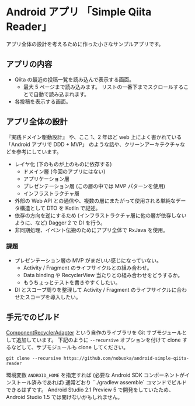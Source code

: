 Android アプリ 「Simple Qiita Reader」
========================================

アプリ全体の設計を考えるために作った小さなサンプルアプリです。

## アプリの内容

* Qiita の最近の投稿一覧を読み込んで表示する画面。
    * 最大 5 ページまで読み込みます。 リストの一番下までスクロールすることで自動で読み込まれます。
* 各投稿を表示する画面。

## アプリ全体の設計

『実践ドメイン駆動設計』 や、ここ 1、2 年ほど web 上によく書かれている 「Android アプリで DDD + MVP」
のような話や、クリーンアーキテクチャなどを参考にしています。

* レイヤ化 (下のものが上のものに依存する)
    * ドメイン層 (今回のアプリにはない)
    * アプリケーション層
    * プレゼンテーション層 (この層の中では MVP パターンを使用)
    * インフラストラクチャ層
* 外部の Web API との通信や、複数の層にまたがって使用される単純なデータ構造として DTO を Kotlin で記述。
* 依存の方向を逆にするため (インフラストラクチャ層に他の層が依存しないように、など) Dagger 2 で DI を行う。
* 非同期処理、イベント伝搬のためにアプリ全体で RxJava を使用。

### 課題

* プレゼンテーション層の MVP がまだいい感じになっていない。
    * Activity / Fragment のライフサイクルとの組み合わせ。
    * Data binding や RecyclerView 当たりとの組み合わせをどうするか。
    * もうちょっとテストを書きやすくしたい。
* DI とスコープ周りを整理して Activity / Fragment のライフサイクルに合わせたスコープを導入したい。

## 手元でのビルド

[ComponentRecyclerAdapter](https://github.com/nobuoka/ComponentsRecyclerAdapter)
という自作のライブラリを Git サブモジュールとして追加しています。
下記のように `--recursive` オプションを付けて clone するなどして、サブモジュールも clone してください。

```
git clone --recursive https://github.com/nobuoka/android-simple-qiita-reader
```

環境変数 `ANDROID_HOME` を指定すれば (必要な Android SDK コンポーネントがインストール済みであれば)
通常どおり ``./gradlew assemble` コマンドでビルドできるはずです。
Android Studio 2.1 Preview 5 で開発をしていたため、Android Studio 1.5 では開けないかもしれません。
